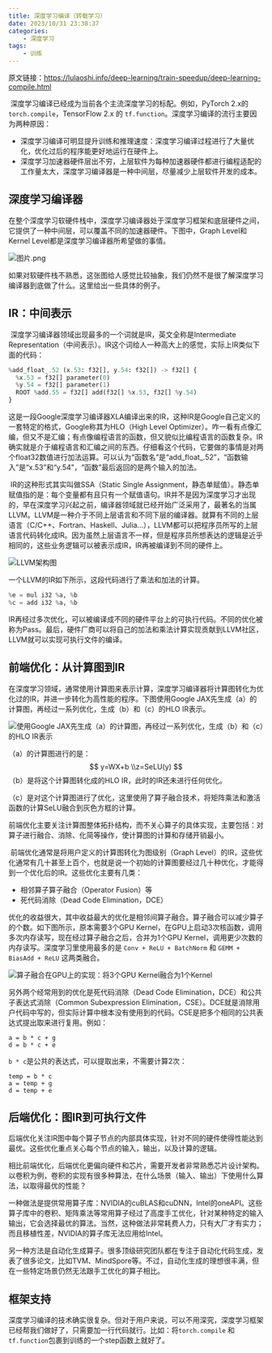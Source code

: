 ```yaml
---
title: 深度学习编译（转载学习）
date: 2023/10/31 23:38:37
categories:
    - 深度学习
tags: 
    - 训练
---
```


原文链接：https://lulaoshi.info/deep-learning/train-speedup/deep-learning-compile.html

​	深度学习编译已经成为当前各个主流深度学习的标配。例如，PyTorch 2.x的 `torch.compile`，TensorFlow 2.x 的 `tf.function`。深度学习编译的流行主要因为两种原因：

- 深度学习编译可明显提升训练和推理速度：深度学习编译过程进行了大量优化，优化过后的程序能更好地运行在硬件上。
- 深度学习加速器硬件层出不穷，上层软件为每种加速器硬件都进行编程适配的工作量太大，深度学习编译器是一种中间层，尽量减少上层软件开发的成本。



## 深度学习编译器

​	在整个深度学习软硬件栈中，深度学习编译器处于深度学习框架和底层硬件之间，它提供了一种中间层，可以覆盖不同的加速器硬件。下图中，Graph Level和Kernel Level都是深度学习编译器所希望做的事情。

![图片.png](https://s2.loli.net/2023/10/31/CJxKDhbRzvMtkrV.png)

​	如果对软硬件栈不熟悉，这张图给人感觉比较抽象，我们仍然不是很了解深度学习编译器到底做了什么。这里给出一些具体的例子。



## IR：中间表示

​	深度学习编译器领域出现最多的一个词就是IR，英文全称是Intermediate Representation（中间表示）。IR这个词给人一种高大上的感觉，实际上IR类似下面的代码：

```python
%add_float_.52 (x.53: f32[], y.54: f32[]) -> f32[] {
  %x.53 = f32[] parameter(0)
  %y.54 = f32[] parameter(1)
  ROOT %add.55 = f32[] add(f32[] %x.53, f32[] %y.54)
}
```

​	这是一段Google深度学习编译器XLA编译出来的IR，这种IR是Google自己定义的一套特定的格式，Google称其为HLO（High Level  Optimizer）。咋一看有点像汇编，但又不是汇编；有点像编程语言的函数，但又貌似比编程语言的函数复杂。IR确实就是介于编程语言和汇编之间的东西。仔细看这个代码，它要做的事情是对两个float32数值进行加法运算。可以认为“函数名”是“add_float_.52”，“函数输入”是“x.53”和“y.54”，“函数”最后返回的是两个输入的加法。

​	IR的这种形式其实叫做SSA（Static Single  Assignment，静态单赋值）。静态单赋值指的是：每个变量都有且只有一个赋值语句。IR并不是因为深度学习才出现的，早在深度学习兴起之前，编译器领域就已经开始广泛采用了，最著名的当属LLVM。LLVM是一种介于不同上层语言和不同下层的编译器。就算有不同的上层语言（C/C++、Fortran、Haskell、Julia...），LLVM都可以把程序员所写的上层语言代码转化成IR。因为虽然上层语言不一样，但是程序员所想表达的逻辑是近乎相同的，这些业务逻辑可以被表示成IR，IR再被编译到不同的硬件上。

![LLVM架构图](https://s2.loli.net/2023/11/01/TBGFwoWDKqXbQZr.png)

一个LLVM的IR如下所示，这段代码进行了乘法和加法的计算。

```python
%e = mul i32 %a, %b
%c = add i32 %a, %b
```

​	IR再经过多次优化，可以被编译成不同的硬件平台上的可执行代码。不同的优化被称为Pass。最后，硬件厂商可以将自己的加法和乘法计算实现贡献到LLVM社区，LLVM就可以实现可执行文件的编译。



## 前端优化：从计算图到IR

​	在深度学习领域，通常使用计算图来表示计算，深度学习编译器将计算图转化为优化过的IR，并进一步转化为高性能的程序。下图使用Google JAX先生成（a）的计算图，再经过一系列优化，生成（b）和（c）的HLO IR表示。

![使用Google JAX先生成（a）的计算图，再经过一系列优化，生成（b）和（c）的HLO IR表示](https://s2.loli.net/2023/11/01/8r2ykhzfiH9XUqK.png)

（a）的计算图进行的是：
$$
y=WX+b \\z=SeLU(y)
$$
（b）是将这个计算图转化成的HLO IR，此时的IR还未进行任何优化。

（c）是对这个计算图进行了优化，这里使用了算子融合技术，将矩阵乘法和激活函数的计算SeLU融合到灰色方框的计算。

​	前端优化主要关注计算图整体拓扑结构，而不关心算子的具体实现，主要包括：对算子进行融合、消除、化简等操作，使计算图的计算和存储开销最小。

​	前端优化通常是将用户定义的计算图转化为图级别（Graph Level）的IR，这些优化通常有几十甚至上百个，也就是说一个初始的计算图要经过几十种优化，才能得到一个优化后的IR。这些优化主要有几类：

- 相邻算子算子融合（Operator Fusion）等
- 死代码消除（Dead Code Elimination，DCE）

优化的收益很大，其中收益最大的优化是相邻间算子融合。算子融合可以减少算子的个数。如下图所示，原本需要3个GPU Kernel，在GPU上启动3次核函数，调用多次内存读写，现在经过算子融合之后，合并为1个GPU Kernel，调用更少次数的内存读写。深度学习里使用最多的是 `Conv + ReLU + BatchNorm` 和 `GEMM + BiasAdd + ReLU` 这两类融合。

![算子融合在GPU上的实现：将3个GPU Kernel融合为1个Kernel](https://s2.loli.net/2023/11/01/D71ObqLwXU6Rf2G.png)

另外两个经常用到的优化是死代码消除（Dead Code Elimination，DCE）和公共子表达式消除（Common  Subexpression  Elimination，CSE）。DCE就是消除用户代码中写的，但实际计算中根本没有使用到的代码。CSE是把多个相同的公共表达式提出取来进行复用。例如：

```text
a = b * c + g
d = b * c + e
```

`b * c`是公共的表达式，可以提取出来，不需要计算2次：

```text
temp = b * c
a = temp + g
d = temp + e
```

## 后端优化：图IR到可执行文件

后端优化关注IR图中每个算子节点的内部具体实现，针对不同的硬件使得性能达到最优。这些优化重点关心每个节点的输入，输出，以及计算的逻辑。

相比前端优化，后端优化更偏向硬件和芯片，需要开发者非常熟悉芯片设计架构。以卷积为例，卷积的实现有很多种算法，在什么场景（输入、输出）下使用什么算法，以取得最优的性能？

一种做法是提供常用算子库：NVIDIA的cuBLAS和cuDNN，Intel的oneAPI。这些算子库中的卷积、矩阵乘法等常用算子经过了高度手工优化，针对某种特定的输入输出，它会选择最优的算法。当然，这种做法非常耗费人力，只有大厂才有实力；而且移植性差，NVIDIA的算子库无法应用给Intel。

另一种方法是自动化生成算子。很多顶级研究团队都在专注于自动化代码生成，发表了很多论文，比如TVM、MindSpore等。不过，自动化生成的理想很丰满，但在一些特定场景仍然无法跟手工优化的算子相比。

## 框架支持

深度学习编译的技术确实很复杂。但对于用户来说，可以不用深究，深度学习框架已经帮我们做好了，只需要加一行代码就行。比如：将`torch.compile` 和 `tf.function`包裹到训练的一个step函数上就好了。
